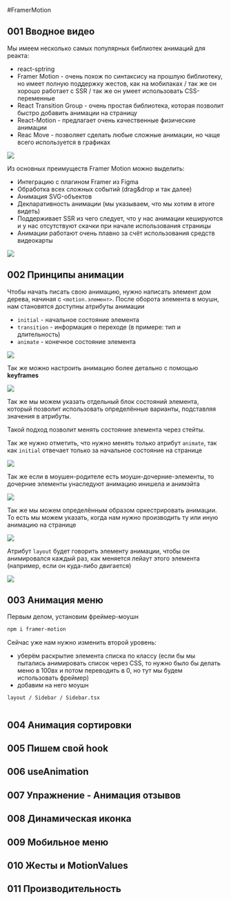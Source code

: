 #FramerMotion

## 001 Вводное видео

Мы имеем несколько самых популярных библиотек анимаций для реакта:
- react-sptring
- Framer Motion - очень похож по синтаксису на прошлую библиотеку, но имеет полную поддержку жестов, как на мобилаках / так же он хорошо работает с SSR / так же он умеет использовать CSS-переменные
- React Transition Group - очень простая библиотека, которая позволит быстро добавить анимации на страницу
- React-Motion - предлагает очень качественные физические анимации 
- Reac Move - позволяет сделать любые сложные анимации, но чаще всего используется в графиках

![](_png/Pasted%20image%2020230213192939.png)

Из основных преимуществ Framer Motion можно выделить:
- Интеграцию с плагином Framer из Figma
- Обработка всех сложных событий (drag&drop и так далее)
- Анимация SVG-объектов
- Декларативность анимации (мы указываем, что мы хотим в итоге видеть)
- Поддерживает SSR из чего следует, что у нас анимации кешируются и у нас отсутствуют скачки при начале использования страницы
- Анимации работают очень плавно за счёт использования средств видеокарты

![](_png/Pasted%20image%2020230213193542.png)

## 002 Принципы анимации

Чтобы начать писать свою анимацию, нужно написать элемент дом дерева, начиная с `<motion.элемент>`. После оборота элемента в моушн, нам становятся доступны атрибуты анимации

- `initial` - начальное состояние элемента 
- `transition` - информация о переходе (в примере: тип и длительность)
- `animate` - конечное состояние элемента

![](_png/Pasted%20image%2020230214172613.png)

Так же можно настроить анимацию более детально с помощью **keyframes** 

![](_png/Pasted%20image%2020230214172940.png)

Так же мы можем указать отдельный блок состояний элемента, который позволит использовать определённые варианты, подставляя значения в атрибуты.

Такой подход позволит менять состояние элемента через стейты. 

Так же нужно отметить, что нужно менять только атрибут `animate`, так как `initial` отвечает только за начальное состояние на странице

![](_png/Pasted%20image%2020230214173138.png)

Так же если в моушен-родителе есть моушн-дочерние-элементы, то дочерние элементы унаследуют анимацию инишела и анимэйта 

![](_png/Pasted%20image%2020230214173948.png)

Так же мы можем определённым образом оркестрировать анимации. То есть мы можем указать, когда нам нужно производить ту или иную анимацию на странице

![](_png/Pasted%20image%2020230214174053.png)

Атрибут `layout` будет говорить элементу анимации, чтобы он анимировался каждый раз, как меняется лейаут этого элемента (например, если он куда-либо двигается)

![](_png/Pasted%20image%2020230214175033.png)

## 003 Анимация меню

Первым делом, установим фреймер-моушн

```bash
npm i framer-motion
```

Сейчас уже нам нужно изменить второй уровень:
- уберём раскрытие элемента списка по классу (если бы мы пытались анимировать список через CSS, то нужно было бы делать меню в 100вх и потом переводить в 0, но тут мы будем использовать фреймер)
- добавим на него моушн

`layout / Sidebar / Sidebar.tsx`
```TSX

```












## 004 Анимация сортировки









## 005 Пишем свой hook









## 006 useAnimation









## 007 Упражнение - Анимация отзывов









## 008 Динамическая иконка









## 009 Мобильное меню









## 010 Жесты и MotionValues









## 011 Производительность












